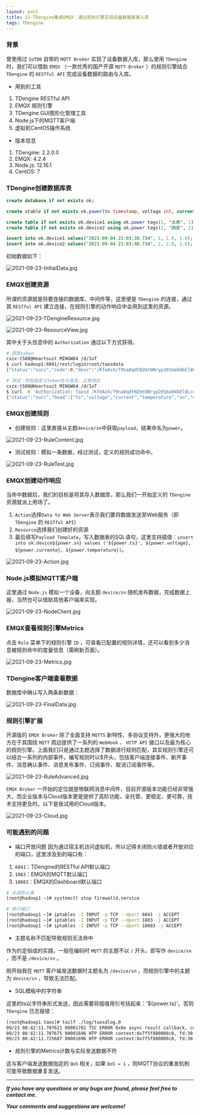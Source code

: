 ```yaml
---
layout: post
title: 11-TDengine集成EMQX：通过规则引擎实现设备数据直接入库
tags: TDengine
---
```


### 背景

曾使用过 `IoTDB` 自带的 `MQTT Broker` 实现了设备数据入库，那么使用 `TDengine` 时，我们可以借助 `EMQX` （一款优秀的国产开源 `MQTT Broker` ）的规则引擎结合 `TDengine` 的 `RESTful API` 完成设备数据的路由与入库。

* 用到的工具

1. TDengine RESTful API
2. EMQX 规则引擎
3. TDengine GUI图形化管理工具
4. Node.js下的MQTT客户端
5. 虚拟机CentOS操作系统

* 版本信息

1. TDengine: 2.2.0.0
2. EMQX: 4.2.4
3. Node.js: 12.16.1
4. CentOS: 7

### TDengine创建数据库表

```sql
create database if not exists ok;

create stable if not exists ok.power(ts timestamp, voltage int, current float, temperature float) tags(sn int, city nchar(64), groupid int);

create table if not exists ok.device1 using ok.power tags(1, "太原", 1);
create table if not exists ok.device2 using ok.power tags(2, "西安", 2);

insert into ok.device1 values("2021-09-04 21:03:38.734", 1, 1.0, 1.0);
insert into ok.device2 values("2021-09-04 21:03:40.734", 2, 2.0, 2.0);
```

初始数据如下：

![2021-09-23-InitialData.jpg](https://github.com/heartsuit/heartsuit.github.io/raw/master/pictures/2021-09-23-InitialData.jpg)

### EMQX创建资源

所谓的资源就是将要连接的数据库、中间件等，这里便是 `TDengine` 的连接，通过其 `RESTful API` 建立连接，在规则引擎的动作响应中会用到这里的资源。

![2021-09-23-TDengineResource.jpg](https://github.com/heartsuit/heartsuit.github.io/raw/master/pictures/2021-09-23-TDengineResource.jpg)

![2021-09-23-ResourceView.jpg](https://github.com/heartsuit/heartsuit.github.io/raw/master/pictures/2021-09-23-ResourceView.jpg)

其中关于头信息中的 `Authorization` 通过以下方式获得。

```bash
# 获取token
cxzx-t580@Heartsuit MINGW64 /d/IoT
$ curl hadoop1:6041/rest/login/root/taosdata
{"status":"succ","code":0,"desc":"/KfeAzX/f9na8qdtNZmtONryp201ma04bEl8LcvLUd7a8qdtNZmtONryp201ma04"}

# 测试：附加自定义token在头信息，正常响应
cxzx-t580@Heartsuit MINGW64 /d/IoT
$ curl -H 'Authorization: Taosd /KfeAzX/f9na8qdtNZmtONryp201ma04bEl8LcvLUd7a8qdtNZmtONryp201ma04' -d 'select * from ok.power' hadoop1:6041/rest/sql
{"status":"succ","head":["ts","voltage","current","temperature","sn","city","groupid"],"column_meta":[["ts",9,8],["voltage",4,4],["current",6,4],["temperature",6,4],["sn",4,4],["city",10,64],["groupid",4,4]],"data":[["2021-09-04 21:03:38.734",1,1.00000,1.00000,1,"太原",1],["2021-09-04 21:03:40.734",2,2.00000,2.00000,2,"西安",2]],"rows":2}
```

### EMQX创建规则

* 创建规则：这里直接从主题`device/sn`中获取`payload`，结果命名为`power`。

![2021-09-23-RuleContent.jpg](https://github.com/heartsuit/heartsuit.github.io/raw/master/pictures/2021-09-23-RuleContent.jpg)

* 测试规则：模拟一条数据，经过测试，定义的规则成功命中。

![2021-09-23-RuleTest.jpg](https://github.com/heartsuit/heartsuit.github.io/raw/master/pictures/2021-09-23-RuleTest.jpg)

### EMQX创建动作响应

当命中数据后，我们的目标是将其存入数据库，那么我们一开始定义的 `TDengine` 资源就派上用场了。

1. `Action`选择`Data to Web Server`表示我们要将数据发送至Web服务（即 `TDengine` 的 `RESTful API`）
2. `Resource`选择我们创建好的资源
3. 最后填写`Payload Template`，写入数据表的SQL语句，这里支持插值：`insert into ok.device${power.sn} values ('${power.ts}', ${power.voltage}, ${power.currente}, ${power.temperature})`。

![2021-09-23-Action.jpg](https://github.com/heartsuit/heartsuit.github.io/raw/master/pictures/2021-09-23-Action.jpg)

### Node.js模拟MQTT客户端

这里通过 `Node.js` 模拟一个设备，向主题 `device/sn` 随机发布数据，完成数据上报，当然也可以借助其他客户端来实现。

![2021-09-23-NodeClient.jpg](https://github.com/heartsuit/heartsuit.github.io/raw/master/pictures/2021-09-23-NodeClient.jpg)

### EMQX查看规则引擎Metrics

点击 `Rule` 菜单下的规则引擎 `ID` ，可查看已配置的规则详情，还可以看到多少消息被规则命中的度量信息（需刷新页面）。

![2021-09-23-Metrics.jpg](https://github.com/heartsuit/heartsuit.github.io/raw/master/pictures/2021-09-23-Metrics.jpg)

### TDengine客户端查看数据

数据库中确认写入两条新数据：

![2021-09-23-FinalData.jpg](https://github.com/heartsuit/heartsuit.github.io/raw/master/pictures/2021-09-23-FinalData.jpg)

### 规则引擎扩展

开源版的 `EMQX Broker` 除了全面支持 `MQTT5` 新特性、多协议支持外，更强大的地方在于其围绕 `MQTT` 周边提供了一系列的 `WebHook` 、 `HTTP API` 接口以及最为核心的规则引擎。上面我们只是通过主题选择了数据进行规则匹配，其实规则引擎还可以结合一系列的内部事件，编写规则时以$开头，包括客户端连接事件、断开事件、消息确认事件、消息发布事件、订阅事件、取消订阅事件等。

![2021-09-23-RuleAdvanced.jpg](https://github.com/heartsuit/heartsuit.github.io/raw/master/pictures/2021-09-23-RuleAdvanced.jpg)

`EMQX Broker` 一开始的定位就是物联网消息中间件，目前开源版本功能已经非常强大，而企业版本与Cloud版本更是提供了高阶功能，全托管、更稳定、更可靠，技术支持更及时。以下是我试用的Cloud版本。

![2021-09-23-Cloud.jpg](https://github.com/heartsuit/heartsuit.github.io/raw/master/pictures/2021-09-23-Cloud.jpg)

### 可能遇到的问题

* 端口开放问题
因为通过宿主机访问虚拟机，所以记得关闭防火墙或者开放对应的端口，这里涉及到的端口有：
1. `6041`：TDengine的RESTful API默认端口
2. `1883`：EMQX的MQTT默认端口
3. `18083`：EMQX的Dashboard默认端口

```bash
# 关闭防火墙
[root@hadoop1 ~]# systemctl stop firewalld.service

# 放行端口
[root@hadoop1 ~]# iptables -I INPUT -p TCP --dport 6041 -j ACCEPT
[root@hadoop1 ~]# iptables -I INPUT -p TCP --dport 1883 -j ACCEPT
[root@hadoop1 ~]# iptables -I INPUT -p TCP --dport 18083 -j ACCEPT
```

* 主题名称不匹配导致规则无法命中

作为约定俗成的实践，一般在编码时 `MQTT` 的主题不以 `/` 开头，即写作 `device/sn` ，而不是 `/device/sn` 。

刚开始我在 `MQTT` 客户端发送数据时主题名为 `/device/sn` ，而规则引擎中的主题为 `device/sn` ，导致无法匹配。

* SQL模板中的字符串

这里的ts以字符串形式发送，因此需要将插值用引号括起来：'${power.ts}'。否则 `TDengine` 日志报错：

```bash
[root@hadoop1 taos]# tailf ./log/taosdlog.0
09/23 08:42:11.707621 00001702 TSC ERROR 0x8e async result callback, code:Syntax error in SQL
09/23 08:42:11.707675 00001696 HTP ERROR context:0x7f5f880008c0, fd:30, user:root, query error, code:Syntax error in SQL, sqlObj:0x7f5f74000c10
09/23 08:42:11.725687 00001696 HTP ERROR context:0x7f5f880008c0, fd:30, code:400, error:Syntax error in SQL
```

* 规则引擎的Metrics计数与实际发送数据不符

这与客户端发送数据指定的 `QoS` 相关，如果 `QoS = 1` ，则MQTT协议的重发机制可能导致数据重复发送。

---

***If you have any questions or any bugs are found, please feel free to contact me.***

***Your comments and suggestions are welcome!***
